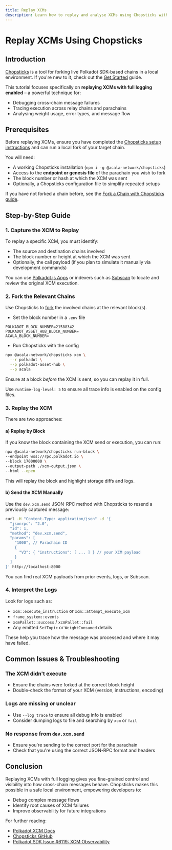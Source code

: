 ```yaml
---
title: Replay XCMs
description: Learn how to replay and analyse XCMs using Chopsticks with full logging enabled. Diagnose issues, trace message flow, and debug complex cross-chain interactions.
---
```


# Replay XCMs Using Chopsticks

## Introduction

[Chopsticks](https://github.com/AcalaNetwork/chopsticks) is a tool for forking live Polkadot SDK-based chains in a local environment. If you're new to it, check out the [Get Started](../get-started/) guide.

This tutorial focuses specifically on **replaying XCMs with full logging enabled** – a powerful technique for:

* Debugging cross-chain message failures
* Tracing execution across relay chains and parachains
* Analysing weight usage, error types, and message flow

## Prerequisites

Before replaying XCMs, ensure you have completed the [Chopsticks setup instructions](../get-started/) and can run a local fork of your target chain.

You will need:

- A working Chopsticks installation (`npm i -g @acala-network/chopsticks`)
- Access to the **endpoint or genesis file** of the parachain you wish to fork
- The block number or hash at which the XCM was sent
- Optionally, a Chopsticks configuration file to simplify repeated setups

If you have not forked a chain before, see the [Fork a Chain with Chopsticks guide](/tutorials/polkadot-sdk/testing/fork-live-chains/).

## Step-by-Step Guide

### 1. Capture the XCM to Replay

To replay a specific XCM, you must identify:

* The source and destination chains involved
* The block number or height at which the XCM was sent
* Optionally, the call payload (if you plan to simulate it manually via development commands)

You can use [Polkadot.js Apps](/tutorials/polkadot-sdk/testing/fork-live-chains/#use-polkotdotjs-apps) or indexers such as [Subscan](https://polkadot.subscan.io/xcm_dashboard) to locate and review the original XCM execution.

### 2. Fork the Relevant Chains

Use Chopsticks to [fork](https://docs.polkadot.com/tutorials/polkadot-sdk/testing/fork-live-chains/#xcm-testing) the involved chains at the relevant block(s).

* Set the block number in a `.env` file

```env
POLKADOT_BLOCK_NUMBER=21588342
POLKADOT_ASSET_HUB_BLOCK_NUMBER=
ACALA_BLOCK_NUMBER=
```

* Run Chopsticks with the config

```bash
npx @acala-network/chopsticks xcm \
  --r polkadot \
  --p polkadot-asset-hub \
  --p acala
```

Ensure at a block *before* the XCM is sent, so you can replay it in full.

Use `runtime-log-level: 5` to ensure all trace info is enabled on the config files.

### 3. Replay the XCM

There are two approaches:

#### a) **Replay by Block**

If you know the block containing the XCM send or execution, you can run:

```bash
npx @acala-network/chopsticks run-block \
--endpoint wss://rpc.polkadot.io \
--block 17000000 \
--output-path ./xcm-output.json \
--html --open
```

This will replay the block and highlight storage diffs and logs.

#### b) **Send the XCM Manually**

Use the `dev.xcm.send` JSON-RPC method with Chopsticks to resend a previously captured message:

```bash
curl -H "Content-Type: application/json" -d '{
  "jsonrpc": "2.0",
  "id": 1,
  "method": "dev.xcm.send",
  "params": [
    "1000", // Parachain ID
    {
      "V3": { "instructions": [ ... ] } // your XCM payload
    }
  ]
}' http://localhost:8000
```

You can find real XCM payloads from prior events, logs, or Subscan.

### 4. Interpret the Logs

Look for logs such as:

* `xcm::execute_instruction` or `xcm::attempt_execute_xcm`
* `frame_system::events`
* `xcmPallet::success` / `xcmPallet::fail`
* Any emitted `SetTopic` or `WeightConsumed` details

These help you trace how the message was processed and where it may have failed.

## Common Issues & Troubleshooting

### The XCM didn't execute

* Ensure the chains were forked at the correct block height
* Double-check the format of your XCM (version, instructions, encoding)

### Logs are missing or unclear

* Use `--log trace` to ensure all debug info is enabled
* Consider dumping logs to file and searching by `xcm` or `fail`

### No response from `dev.xcm.send`

* Ensure you're sending to the correct port for the parachain
* Check that you're using the correct JSON-RPC format and headers

## Conclusion

Replaying XCMs with full logging gives you fine-grained control and visibility into how cross-chain messages behave. Chopsticks makes this possible in a safe local environment, empowering developers to:

* Debug complex message flows
* Identify root causes of XCM failures
* Improve observability for future integrations

For further reading:

* [Polkadot XCM Docs](https://wiki.polkadot.network/docs/learn/xcm)
* [Chopsticks GitHub](https://github.com/AcalaNetwork/chopsticks)
* [Polkadot SDK Issue #6119: XCM Observability](https://github.com/paritytech/polkadot-sdk/issues/6119)

```